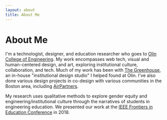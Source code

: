 ```yaml
---
layout: about
title: About Me
---
```


# About Me

I'm a technologist, designer, and education researcher who goes to [Olin College of Engineering](http://www.olin.edu/). My work encompasses web tech, visual and human-centered design, and art, exploring institutional culture, collaboration, and tech. Much of my work has been with [The Greenhouse](http://greenhouse.olin.build), an in-house "institutional design studio" I helped found at Olin. I've also done various design projects in co-design with various communities in the Boston area, including [AirPartners](http://airpartners.org).

My research uses qualitative methods to explore gender equity and engineering/institutional culture through the narratives of students in engineering education. We presented our work at the [IEEE Frontiers in Education Conference](https://ieeexplore.ieee.org/document/8658912) in 2018.